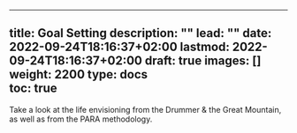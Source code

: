 
---
title: Goal Setting
description: ""
lead: ""
date: 2022-09-24T18:16:37+02:00
lastmod: 2022-09-24T18:16:37+02:00
draft: true
images: []
weight: 2200
type: docs  
toc: true
---

Take a look at the life envisioning from the Drummer & the Great Mountain, as well as from the PARA methodology.